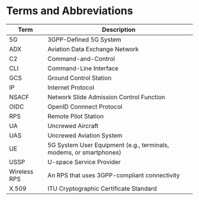 # Terms and Abbreviations

| Term | Description |
|------|-------------|
| 5G | 3GPP-Defined 5G System |
| ADX | Aviation Data Exchange Network |
| C2 | Command-and-Control |
| CLI | Command-Line Interface |
| GCS | Ground Control Station |
| IP | Internet Protocol |
| NSACF | Network Slide Admission Control Function |
| OIDC | OpenID Connnect Protocol |
| RPS | Remote Pilot Station |
| UA | Uncrewed Aircraft |
| UAS | Uncrewed Aviation System |
| UE | 5G System User Equipment (e.g., terminals, modems, or smartphones) |
| USSP | U-space Service Provider |
| Wireless RPS | An RPS that uses 3GPP-compliant connectivity |
| X.509 | ITU Cryptographic Certificate Standard |
